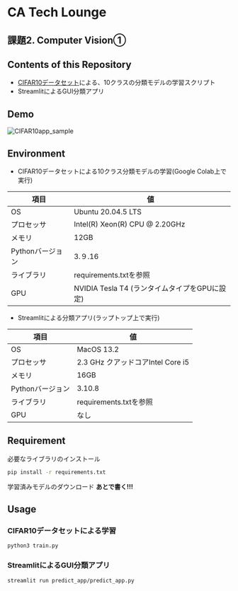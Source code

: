 # CA Tech Lounge 
## 課題2. Computer Vision①

## Contents of this Repository
- [CIFAR10データセット](https://www.cs.toronto.edu/~kriz/cifar.html "CIFAR10")による、10クラスの分類モデルの学習スクリプト
- StreamlitによるGUI分類アプリ

## Demo
![CIFAR10app_sample](https://user-images.githubusercontent.com/42666024/232496219-cf674fdc-9a4a-4bcf-88aa-c61bdd6c203a.gif)


## Environment
- CIFAR10データセットによる10クラス分類モデルの学習(Google Colab上で実行)
  
| 項目 | 値 |
|------|----|
| OS | Ubuntu 20.04.5 LTS |
| プロセッサ | Intel(R) Xeon(R) CPU @ 2.20GHz |
| メモリ | 12GB |
| Pythonバージョン | 3.９.16 |
| ライブラリ | requirements.txtを参照 |
| GPU | NVIDIA Tesla T4 (ランタイムタイプをGPUに設定) |

- Streamlitによる分類アプリ(ラップトップ上で実行)
 
| 項目 | 値 |
|------|----|
| OS | MacOS 13.2 |
| プロセッサ |2.3 GHz クアッドコアIntel Core i5 |
| メモリ | 16GB |
| Pythonバージョン | 3.10.8 |
| ライブラリ | requirements.txtを参照 |
| GPU | なし |
 

## Requirement
必要なライブラリのインストール
```bash
pip install -r requirements.txt
```
学習済みモデルのダウンロード
**あとで書く!!!**
 
## Usage
### CIFAR10データセットによる学習 
```bash
python3 train.py
```
### StreamlitによるGUI分類アプリ
```bash
streamlit run predict_app/predict_app.py
```
